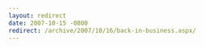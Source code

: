 ```yaml
---
layout: redirect
date: 2007-10-15 -0800
redirect: /archive/2007/10/16/back-in-business.aspx/
---
```

